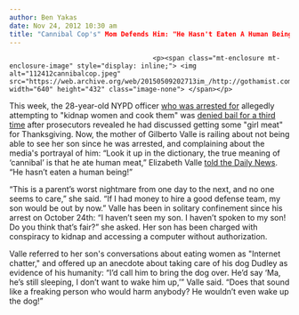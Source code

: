 ```yaml
---
author: Ben Yakas
date: Nov 24, 2012 10:30 am
title: "Cannibal Cop's" Mom Defends Him: "He Hasn't Eaten A Human Being!"
---
```


	
										<p><span class="mt-enclosure mt-enclosure-image" style="display: inline;"> <img alt="112412cannibalcop.jpeg" src="https://web.archive.org/web/20150509202713im_/http://gothamist.com/attachments/byakas/112412cannibalcop.jpeg" width="640" height="432" class="image-none"> </span></p>

<p>This week, the 28-year-old NYPD officer <a href="https://web.archive.org/web/20150509202713/http://gothamist.com/tags/cannibalcop">who was arrested for</a> allegedly attempting to &quot;kidnap women and cook them&quot; was <a href="https://web.archive.org/web/20150509202713/http://gothamist.com/2012/11/21/cannibal_cop_planned_to_cook_girl_m.php">denied bail for a third time</a> after prosecutors revealed he had discussed getting some &quot;girl meat&quot; for Thanksgiving. Now, the mother of Gilberto Valle is railing about not being able to see her son since he was arrested, and complaining about the media&apos;s portrayal of him: &#x201C;Look it up in the dictionary, the true meaning of &#x2018;cannibal&#x2019; is that he ate human meat,&#x201D; Elizabeth Valle <a href="https://web.archive.org/web/20150509202713/http://www.nydailynews.com/new-york/meat-parent-mom-son-cannibal-article-1.1207261">told the Daily News</a>. &#x201C;He hasn&#x2019;t eaten a human being!&#x201D;</p>

<p>&#x201C;This is a parent&#x2019;s worst nightmare from one day to the next, and no one seems to care,&#x201D; she said. &#x201C;If I had money to hire a good defense team, my son would be out by now.&#x201D; Valle has been in solitary confinement since his arrest on October 24th: &#x201C;I haven&#x2019;t seen my son. I haven&#x2019;t spoken to my son! Do you think that&#x2019;s fair?&#x201D; she asked. Her son has been charged with conspiracy to kidnap and accessing a computer without authorization.  </p>

<p>Valle referred to her son&apos;s conversations about eating women as &quot;Internet chatter,&quot; and offered up an anecdote about taking care of his dog Dudley as evidence of his humanity: &#x201C;I&#x2019;d call him to bring the dog over. He&#x2019;d say &#x2018;Ma, he&#x2019;s still sleeping, I don&#x2019;t want to wake him up,&#x2019;&#x201D; Valle said. &#x201C;Does that sound like a freaking person who would harm anybody? He wouldn&#x2019;t even wake up the dog!&#x201D;<br>
</p>					
										
									
				